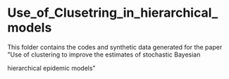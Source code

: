 # Use_of_Clusetring_in_hierarchical_models

This folder contains the codes and synthetic data generated for the paper "Use of clustering to improve the estimates of stochastic Bayesian

hierarchical epidemic models"
